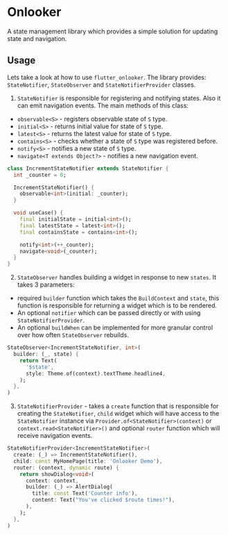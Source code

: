 # Onlooker
A state management library which provides a simple solution for updating state and navigation.

## Usage
Lets take a look at how to use `flutter_onlooker`. The library provides: `StateNotifier`, `StateObserver` and `StateNotifierProvider` classes.

1. `StateNotifier` is responsible for registering and notifying states. Also it can emit navigation events. The main methods of this class:
* `observable<S>` - registers observable state of `S` type.
* `initial<S>` - returns initial value for state of `S` type.
* `latest<S>` - returns the latest value for state of `S` type.
* `contains<S>` - checks whether a state of `S` type was registered before.
* `notify<S>` - notifies a new state of `S` type.
* `navigate<T extends Object?>` - notifies a new navigation event.

```dart
class IncrementStateNotifier extends StateNotifier {
  int _counter = 0;

  IncrementStateNotifier() {
    observable<int>(initial: _counter);
  }

  void useCase() {
    final initialState = initial<int>();
    final latestState = latest<int>();
    final containsState = contains<int>();

    notify<int>(++_counter);
    navigate<void>(_counter);
  }
}
```
2. `StateObserver` handles building a widget in response to new `states`. It takes 3 parameters:
* required `builder` function which takes the `BuildContext` and `state`, this function is responsible for returning a widget which is to be rendered.
* An optional `notifier` which can be passed directly or with using `StateNotifierProvider`.
* An optional `buildWhen` can be implemented for more granular control over how often `StateObserver` rebuilds.
```dart
StateObserver<IncrementStateNotifier, int>(
  builder: (_, state) {
    return Text(
      '$state',
      style: Theme.of(context).textTheme.headline4,
    );
  },
)
```
3. `StateNotifierProvider` - takes a `create` function that is responsible for creating the `StateNotifier`, `child` widget which will have access to the `StateNotifier` instance via `Provider.of<StateNotifier>(context)` or `context.read<StateNotifier>()` and optional `router` function which will receive navigation events.
```dart
StateNotifierProvider<IncrementStateNotifier>(
  create: (_) => IncrementStateNotifier(),
  child: const MyHomePage(title: 'Onlooker Demo'),
  router: (context, dynamic route) {
    return showDialog<void>(
      context: context,
      builder: (_) => AlertDialog(
        title: const Text('Counter info'),
        content: Text("You've clicked $route times!"),
      ),
    );
  },
)
```
